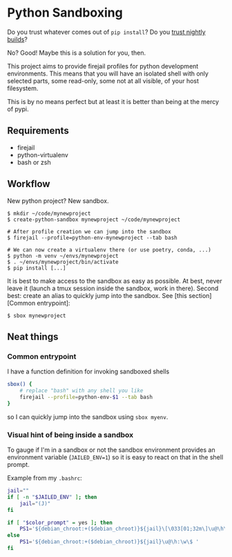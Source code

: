 # Python Sandboxing

Do you trust whatever comes out of `pip install`?
Do you [trust nightly builds](https://pytorch.org/blog/compromised-nightly-dependency/)?

No? Good! Maybe this is a solution for you, then.

This project aims to provide firejail profiles for python development
environments. This means that you will have an isolated shell with only
selected parts, some read-only, some not at all visible, of your host
filesystem.

This is by no means perfect but at least it is better than being at
the mercy of pypi.

## Requirements

- firejail
- python-virtualenv
- bash or zsh

## Workflow

New python project? New sandbox.

```
$ mkdir ~/code/mynewproject
$ create-python-sandbox mynewproject ~/code/mynewproject

# After profile creation we can jump into the sandbox
$ firejail --profile=python-env-mynewproject --tab bash

# We can now create a virtualenv there (or use poetry, conda, ...)
$ python -m venv ~/envs/mynewproject
$ . ~/envs/mynewproject/bin/activate
$ pip install [...]
```

It is best to make access to the sandbox as easy as possible.
At best, never leave it (launch a tmux session inside the sandbox,
work in there). Second best: create an alias to quickly jump into
the sandbox. See [this section][Common entrypoint]:

```
$ sbox mynewproject
```

## Neat things

### Common entrypoint
I have a function definition for invoking sandboxed shells

```bash
sbox() {
    # replace "bash" with any shell you like
    firejail --profile=python-env-$1 --tab bash
}
```

so I can quickly jump into the sandbox using `sbox myenv`.

### Visual hint of being inside a sandbox
To gauge if I'm in a sandbox or not the sandbox environment
provides an environment variable (`JAILED_ENV=1`) so it is
easy to react on that in the shell prompt.

Example from my `.bashrc`:
```bash
jail=""
if [ -n "$JAILED_ENV" ]; then
    jail="(J)"
fi

if [ "$color_prompt" = yes ]; then
    PS1='${debian_chroot:+($debian_chroot)}${jail}\[\033[01;32m\]\u@\h\[\033[00m\]:\[\033[01;34m\]\w\[\033[00m\]\$ '
else
    PS1='${debian_chroot:+($debian_chroot)}${jail}\u@\h:\w\$ '
fi
```
